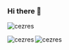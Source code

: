 ### Hi there 👋

<!--
**cezres/cezres** is a ✨ _special_ ✨ repository because its `README.md` (this file) appears on your GitHub profile.

Here are some ideas to get you started:

- 🔭 I’m currently working on ...
- 🌱 I’m currently learning ...
- 👯 I’m looking to collaborate on ...
- 🤔 I’m looking for help with ...
- 💬 Ask me about ...
- 📫 How to reach me: ...
- 😄 Pronouns: ...
- ⚡ Fun fact: ...
-->

<p>&nbsp;<img align="left" src="https://github-readme-stats.vercel.app/api?username=cezres&show_icons=true&locale=en" alt="cezres" /></p>



<a href="https://github.com/anuraghazra/github-readme-stats">
  <img align="left" src="https://github-readme-stats.vercel.app/api/top-langs?username=cezres&show_icons=true&locale=en&hide=c,lua,ruby,c++" alt="cezres" />
</a>

<a href="https://github.com/anuraghazra/convoychat">
  <img align="left" src="https://github-readme-streak-stats.herokuapp.com/?user=cezres&" alt="cezres" />
</a>






